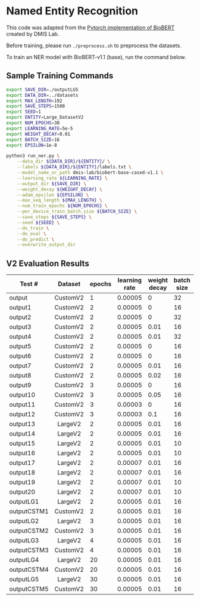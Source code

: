 # Named Entity Recognition
This code was adapted from the [Pytorch implementation of BioBERT](https://github.com/dmis-lab/biobert-pytorch) created by DMIS Lab.

Before training, please run `./preprocess.sh` to preprocess the datasets.

To train an NER model with BioBERT-v1.1 (base), run the command below.

## Sample Training Commands
```bash
export SAVE_DIR=./outputLG5
export DATA_DIR=../datasets
export MAX_LENGTH=192
export SAVE_STEPS=1500
export SEED=1
export ENTITY=Large_DatasetV2
export NUM_EPOCHS=30
export LEARNING_RATE=5e-5
export WEIGHT_DECAY=0.01
export BATCH_SIZE=16
export EPSILON=1e-8

python3 run_ner.py \
    --data_dir ${DATA_DIR}/${ENTITY}/ \
    --labels ${DATA_DIR}/${ENTITY}/labels.txt \
    --model_name_or_path dmis-lab/biobert-base-cased-v1.1 \
    --learning_rate ${LEARNING_RATE} \
    --output_dir ${SAVE_DIR} \
    --weight_decay ${WEIGHT_DECAY} \
    --adam_epsilon ${EPSILON} \
    --max_seq_length ${MAX_LENGTH} \
    --num_train_epochs ${NUM_EPOCHS} \
    --per_device_train_batch_size ${BATCH_SIZE} \
    --save_steps ${SAVE_STEPS} \
    --seed ${SEED} \
    --do_train \
    --do_eval \
    --do_predict \
    --overwrite_output_dir
```

## V2 Evaluation Results

| Test #      | Dataset  | epochs | learning rate | weight decay | batch size | adam epsilon | loss     | precision | recall   | F1       |
| ----------- | :------: | ------ | ------------- | ------------ | ---------- | ------------ | -------- | --------- | -------- | -------- |
| output      | CustomV2 | 1      | 0.00005       | 0            | 32         | 1E-08        | 0.037207 | 0.785075  | 0.781575 | 0.783321 |
| output1     | CustomV2 | 2      | 0.00005       | 0            | 16         | 1E-08        | 0.026727 | 0.869955  | 0.864785 | 0.867362 |
| output2     | CustomV2 | 2      | 0.00005       | 0            | 32         | 1E-08        | 0.028645 | 0.834795  | 0.84844  | 0.841562 |
| output3     | CustomV2 | 2      | 0.00005       | 0.01         | 16         | 1E-08        | 0.026742 | 0.871257  | 0.864785 | 0.868009 |
| output4     | CustomV2 | 2      | 0.00005       | 0.01         | 32         | 1E-08        | 0.028791 | 0.828446  | 0.839525 | 0.833948 |
| output5     | CustomV2 | 2      | 0.00005       | 0            | 16         | 1E-08        | 0.039709 | 0.753247  | 0.775632 | 0.764275 |
| output6     | CustomV2 | 2      | 0.00005       | 0            | 16         | 0.00001      | 0.050409 | 0.63369   | 0.704309 | 0.667136 |
| output7     | CustomV2 | 2      | 0.00005       | 0.01         | 16         | 1E-08        | 0.039709 | 0.753247  | 0.775632 | 0.764275 |
| output8     | CustomV2 | 2      | 0.00005       | 0.02         | 16         | 0.00001      | 0.050473 | 0.630667  | 0.702823 | 0.664793 |
| output9     | CustomV2 | 3      | 0.00005       | 0            | 16         | 1E-08        | 0.028544 | 0.849112  | 0.852897 | 0.851001 |
| output10    | CustomV2 | 3      | 0.00005       | 0.05         | 16         | 1E-08        | 0.02848  | 0.858434  | 0.846954 | 0.852655 |
| output11    | CustomV2 | 3      | 0.00003       | 0            | 16         | 1E-08        | 0.029121 | 0.826979  | 0.838039 | 0.832472 |
| output12    | CustomV2 | 3      | 0.00003       | 0.1          | 16         | 1E-08        | 0.029219 | 0.826725  | 0.836553 | 0.83161  |
| output13    | LargeV2  | 2      | 0.00005       | 0.01         | 16         | 1E-08        | 0.02706  | 0.850812  | 0.855869 | 0.853333 |
| output14    | LargeV2  | 2      | 0.00005       | 0.01         | 16         | 1E-10        | 0.027364 | 0.855224  | 0.851412 | 0.853313 |
| output15    | LargeV2  | 2      | 0.00005       | 0.01         | 10         | 1E-08        | 0.028575 | 0.837681  | 0.858841 | 0.848129 |
| output16    | LargeV2  | 2      | 0.00005       | 0.01         | 10         | 1E-10        | 0.028765 | 0.828326  | 0.860327 | 0.844023 |
| output17    | LargeV2  | 2      | 0.00007       | 0.01         | 16         | 1E-08        | 0.027057 | 0.830657  | 0.845468 | 0.837997 |
| output18    | LargeV2  | 2      | 0.00007       | 0.01         | 16         | 1E-10        | 0.026644 | 0.846954  | 0.846954 | 0.846954 |
| output19    | LargeV2  | 2      | 0.00007       | 0.01         | 10         | 1E-08        | 0.028384 | 0.844118  | 0.852897 | 0.848485 |
| output20    | LargeV2  | 2      | 0.00007       | 0.01         | 10         | 1E-10        | 0.028517 | 0.843658  | 0.849926 | 0.84678  |
| outputLG1   | LargeV2  | 2      | 0.00005       | 0.01         | 16         | 1E-08        | 0.02706  | 0.850812  | 0.855869 | 0.853333 |
| outputCSTM1 | CustomV2 | 2      | 0.00005       | 0.01         | 16         | 1E-08        | 0.026742 | 0.871257  | 0.864785 | 0.868009 |
| outputLG2   | LargeV2  | 3      | 0.00005       | 0.01         | 16         | 1E-08        | 0.028842 | 0.848397  | 0.864785 | 0.856512 |
| outputCSTM2 | CustomV2 | 3      | 0.00005       | 0.01         | 16         | 1E-08        | 0.028983 | 0.853293  | 0.846954 | 0.850112 |
| outputLG3   | LargeV2  | 4      | 0.00005       | 0.01         | 16         | 1E-08        | 0.033489 | 0.859031  | 0.869242 | 0.864106 |
| outputCSTM3 | CustomV2 | 4      | 0.00005       | 0.01         | 16         | 1E-08        | 0.031214 | 0.87145   | 0.86627  | 0.868852 |
| outputLG4   | LargeV2  | 20     | 0.00005       | 0.01         | 16         | 1E-08        | 0.054767 | 0.839311  | 0.869242 | 0.854015 |
| outputCSTM4 | CustomV2 | 20     | 0.00005       | 0.01         | 16         | 1E-08        | 0.053693 | 0.888554  | 0.876672 | 0.882573 |
| outputLG5   | LargeV2  | 30     | 0.00005       | 0.01         | 16         | 1E-08        | 0.055439 | 0.883756  | 0.881129 | 0.88244  |
| outputCSTM5 | CustomV2 | 30     | 0.00005       | 0.01         | 16         | 1E-08        | 0.054413 | 0.891239  | 0.876672 | 0.883895 |
